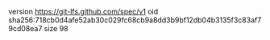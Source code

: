 version https://git-lfs.github.com/spec/v1
oid sha256:718cb0d4afe52ab30c029fc68cb9a8dd3b9bf12db04b3135f3c83af79cd08ea7
size 98
